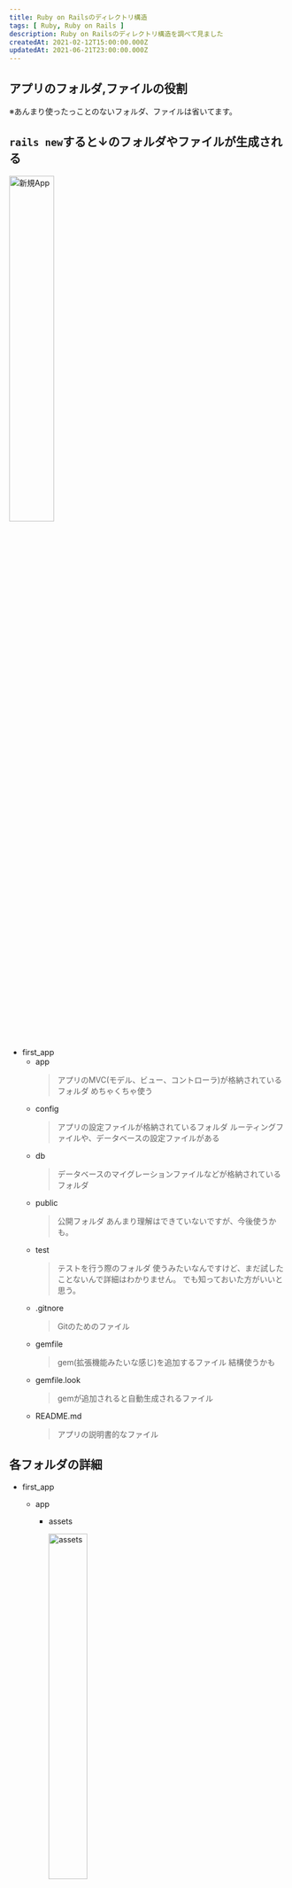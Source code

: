 ```yaml
---
title: Ruby on Railsのディレクトリ構造
tags: [ Ruby, Ruby on Rails ]
description: Ruby on Railsのディレクトリ構造を調べて見ました
createdAt: 2021-02-12T15:00:00.000Z
updatedAt: 2021-06-21T23:00:00.000Z
---
```


## アプリのフォルダ,ファイルの役割

  ※あんまり使ったっことのないフォルダ、ファイルは省いてます。

## `rails new`すると↓のフォルダやファイルが生成される

<img src="/img/file/first_app.png" width="40%" alt="新規App">

- first_app
  - app
    > アプリのMVC(モデル、ビュー、コントローラ)が格納されているフォルダ
      めちゃくちゃ使う
  - config
    > アプリの設定ファイルが格納されているフォルダ
      ルーティングファイルや、データベースの設定ファイルがある
  - db
    > データベースのマイグレーションファイルなどが格納されているフォルダ
  - public
    > 公開フォルダ
      あんまり理解はできていないですが、今後使うかも。
  - test
    > テストを行う際のフォルダ
      使うみたいなんですけど、まだ試したことないんで詳細はわかりません。
      でも知っておいた方がいいと思う。
  - .gitnore
    > Gitのためのファイル
  - gemfile
    > gem(拡張機能みたいな感じ)を追加するファイル
      結構使うかも
  - gemfile.look
    > gemが追加されると自動生成されるファイル
  - README.md
    > アプリの説明書的なファイル

## 各フォルダの詳細

- first_app
  - app
    - assets

      <img src="/img/file/assetsforder.png" width="40%" alt="assets">

      > イメージファイルや、スタイルシート(CSSファイル)などを格納するフォルダ
        スタイルを編集したい場合は`assets/stylesheets/コントローラ名.scss`を開く

    - controllers

      <img src="/img/file/controllers.png" width="40%" alt="controllers">

      > コントローラーファイルが格納されている
        アクションなどを編集したい場合は`controllers/コントローラ名_controller.rb`を開く

    - models

      <img src="/img/file/models.png" width="40%" alt="models">

      > モデルファイルが格納されている
        バリテーションなどを編集したい場合は`models/モデル名.rb`を開く

    - views

      <img src="/img/file/views.png" width="40%" alt="views">

      > ビューファイルが格納されている
        各ページの見た目を編集したい場合は`views/コントローラ名/アクション名.html.erb`を開く

  - config

      <img src="/img/file/config.png" width="40%" alt="config">

    > ルーティングファイルが格納されている
      ルーティングを編集する場合は、`config/routes.rb`を開く
      データベースの設定のときは、`database.yml`ファイルを開く

  - db
    - migrate

      <img src="/img/file/db.png" width="40%" alt="migrate">

      > マイグレーションファイルが格納されている
        マイグレーションを編集する場合は`migrate/***********_create_モデル名.rb`を開く

## applicationファイルについて

<img src="/img/file/applicationcss.png" width="40%" alt="applicationcss">

いろんなフォルダに`application.css`のように`application.~`があると思いますが、これはアプリ全体のプログラムを記載できるファイルです。

(例)
```css
/* assets/stylesheets/application.css */

h1 {
  color: red;
}
```

と編集すると全てのコントローラ、アクションページのh1の文字の色が赤になる。

## まとめ

他にも大事なファイルがあると思うんですけど、とりあえずここまで分かってたら楽になるはずです！
雑に作ったんで間違ってるとことか分かりにくい表現があるかもしれないんでいつでも文句言ってください笑
